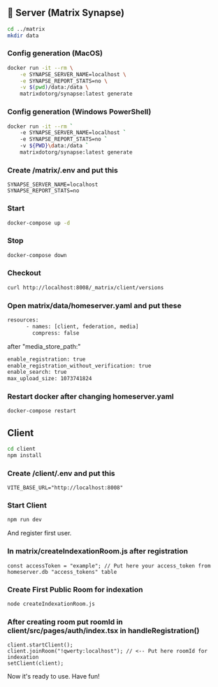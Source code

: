 ## 🐳 Server (Matrix Synapse)

```bash
cd ../matrix
mkdir data
```

### Config generation (MacOS)

```bash
docker run -it --rm \
    -e SYNAPSE_SERVER_NAME=localhost \
    -e SYNAPSE_REPORT_STATS=no \
    -v $(pwd)/data:/data \
    matrixdotorg/synapse:latest generate
```

### Config generation (Windows PowerShell)

```bash
docker run -it --rm `
    -e SYNAPSE_SERVER_NAME=localhost `
    -e SYNAPSE_REPORT_STATS=no `
    -v ${PWD}\data:/data `
    matrixdotorg/synapse:latest generate
```

### Create /matrix/.env and put this

```env
SYNAPSE_SERVER_NAME=localhost
SYNAPSE_REPORT_STATS=no
```

### Start

```bash
docker-compose up -d
```

### Stop

```bash
docker-compose down
```

### Checkout

```bash
curl http://localhost:8008/_matrix/client/versions
```

### Open matrix/data/homeserver.yaml and put these

```bash
resources:
      - names: [client, federation, media]
        compress: false
```

after "media_store_path:"

```bash
enable_registration: true
enable_registration_without_verification: true
enable_search: true
max_upload_size: 1073741824
```

### Restart docker after changing homeserver.yaml

```bash
docker-compose restart
```

## Client

```bash
cd client
npm install
```

### Create /client/.env and put this

```env
VITE_BASE_URL="http://localhost:8008"
```

### Start Client

```bash
npm run dev
```

And register first user.

### In matrix/createIndexationRoom.js after registration

```tsx
const accessToken = "example"; // Put here your access_token from homeserver.db "access_tokens" table
```

### Create First Public Room for indexation

```bash
node createIndexationRoom.js
```

### After creating room put roomId in client/src/pages/auth/index.tsx in handleRegistration()

```tsx
client.startClient();
client.joinRoom("!qwerty:localhost"); // <-- Put here roomId for indexation
setClient(client);
```

Now it's ready to use. Have fun!